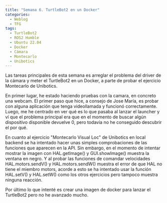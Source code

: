```yaml
---
title: "Semana 6. TurtleBot2 en un Docker"
categories:
  - Weblog
  - TFG
tags:
  - TurtleBot2
  - ROS2 Humble
  - Ubuntu 22.04
  - Docker
  - Cámara
  - Montecarlo
  - Unibotics
---
```



Las tareas principales de esta semana es arreglar el problema del driver de la cámara y meter el TurtleBot2 en un Docker, a parte de probar el ejercicio Montecarlo de Unibotics.

En primer lugar, he estado haciendo pruebas con la camara, en concreto una webcam. El primer paso que hice, a consejo de Jose María, es probar con alguna aplicación que tenga videollamada y funcionó correctamente. Luego, me he centrado en ver qué es lo que pasaba al lanzar el launcher y ví que el problema principal era que en el momento de buscar algún dispositivo disponible devuelve 0, pero todavía no he conseguido descubrir el por qué.

En cuanto al ejercicio "Montecarlo Visual Loc" de Unibotics en local backend se ha intentado hacer unas simples comprobaciones de las funciones que aparecen en la API. Sin embargo, en el momento de intentar mostrar la imagen con HAL.getImage() y GUI.showImage() muestra la ventana en negro. Y al probar las funciones de comandar velocidades HAL.motors.sendV() y HAL.motors.sendW() muestra el error de que HAL no tiene el miembro motors, acorde a esto se ha intentado usar la función HAL.setV() y HAL.setW() como los otros ejercicios pero tampoco muestra ninguna reacción.

Por último lo que intenté es crear una imagen de docker para lanzar el TurtleBot2 pero no he avanzado mucho.